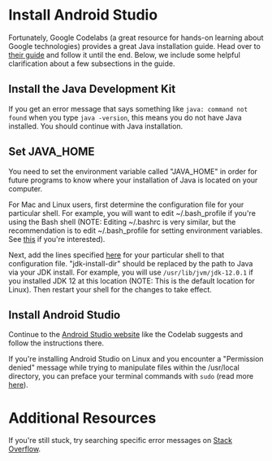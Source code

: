 # Install Android Studio

Fortunately, Google Codelabs (a great resource for hands-on learning about Google technologies) provides a great Java installation guide. Head over to [their guide](https://codelabs.developers.google.com/codelabs/build-your-first-android-app/#1) and follow it until the end. Below, we include some helpful clarification about a few subsections in the guide.

## Install the Java Development Kit

If you get an error message that says something like `java: command not found` when you type `java -version`, this means you do not have Java installed. You should continue with Java installation.

## Set JAVA\_HOME
You need to set the environment variable called "JAVA\_HOME" in order for future programs to know where your installation of Java is located on your computer. 

For Mac and Linux users, first determine the configuration file for your particular shell. For example, you will want to edit ~/.bash\_profile if you're using the Bash shell (NOTE: Editing ~/.bashrc is very similar, but the recommendation is to edit ~/.bash\_profile for setting environment variables. See [this](https://superuser.com/questions/409186/environment-variables-in-bash-profile-or-bashrc) if you're interested). 

Next, add the lines specified [here](https://docs.oracle.com/cd/E19182-01/820-7851/inst_cli_jdk_javahome_t/) for your particular shell to that configuration file. "jdk-install-dir" should be replaced by the path to Java via your JDK install. For example, you will use `/usr/lib/jvm/jdk-12.0.1` if you installed JDK 12 at this location (NOTE: This is the default location for Linux). Then restart your shell for the changes to take effect.

## Install Android Studio
Continue to the [Android Studio website](https://developer.android.com/studio/) like the Codelab suggests and follow the instructions there.

If you're installing Android Studio on Linux and you encounter a "Permission denied" message while trying to manipulate files within the /usr/local directory, you can preface your terminal commands with `sudo` (read more [here](https://en.wikipedia.org/wiki/Sudo)).

# Additional Resources
If you're still stuck, try searching specific error messages on [Stack Overflow](https://stackoverflow.com/).

